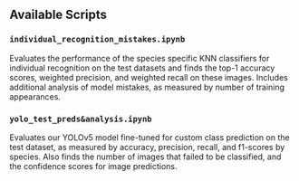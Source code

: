 ## Available Scripts

### `individual_recognition_mistakes.ipynb`

Evaluates the performance of the species specific KNN classifiers for individual recognition on the test datasets and finds the top-1 accuracy scores, weighted precision, and weighted recall on these images. Includes additional analysis of model mistakes, as measured by number of training appearances.

### `yolo_test_preds&analysis.ipynb`

Evaluates our YOLOv5 model fine-tuned for custom class prediction on the test dataset, as measured by accuracy, precision, recall, and f1-scores by species. Also finds the number of images that failed to be classified, and the confidence scores for image predictions. 